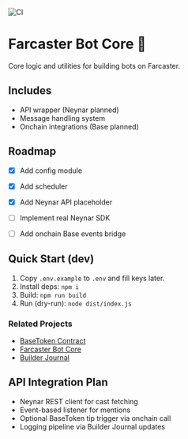 ![CI](https://github.com/Igorehadem/farcaster-bot-core/actions/workflows/ci.yml/badge.svg)

# Farcaster Bot Core 🤖

Core logic and utilities for building bots on Farcaster.

## Includes
- API wrapper (Neynar planned)
- Message handling system
- Onchain integrations (Base planned)

## Roadmap
- [x] Add config module  
- [x] Add scheduler  
- [x] Add Neynar API placeholder  
- [ ] Implement real Neynar SDK  
- [ ] Add onchain Base events bridge


## Quick Start (dev)
1) Copy `.env.example` to `.env` and fill keys later.
2) Install deps: `npm i`
3) Build: `npm run build`
4) Run (dry-run): `node dist/index.js`

### Related Projects
- [BaseToken Contract](https://github.com/Igorehadem/base-token-contract)
- [Farcaster Bot Core](https://github.com/Igorehadem/farcaster-bot-core)
- [Builder Journal](https://github.com/Igorehadem/builder-journal)

## API Integration Plan
- Neynar REST client for cast fetching  
- Event-based listener for mentions  
- Optional BaseToken tip trigger via onchain call  
- Logging pipeline via Builder Journal updates  

